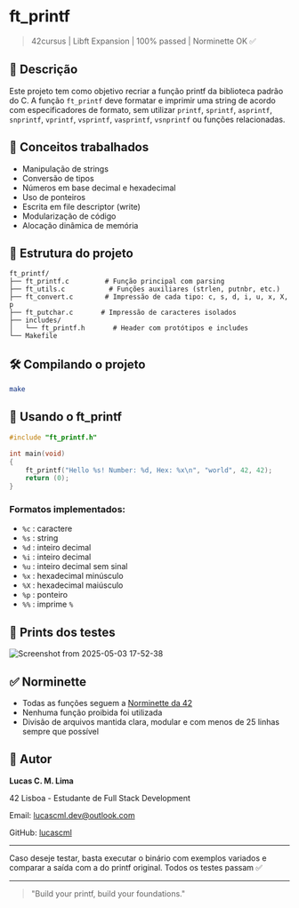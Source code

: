 # ft\_printf

> 42cursus | Libft Expansion | 100% passed | Norminette OK ✅

## 📌 Descrição

Este projeto tem como objetivo recriar a função printf da biblioteca padrão do C. A função `ft_printf` deve formatar e imprimir uma string de acordo com especificadores de formato, sem utilizar `printf`, `sprintf`, `asprintf`, `snprintf`, `vprintf`, `vsprintf`, `vasprintf`, `vsnprintf` ou funções relacionadas.

## 🧠 Conceitos trabalhados

* Manipulação de strings
* Conversão de tipos
* Números em base decimal e hexadecimal
* Uso de ponteiros
* Escrita em file descriptor (write)
* Modularização de código
* Alocação dinâmica de memória

## 📂 Estrutura do projeto

```
ft_printf/
├── ft_printf.c         # Função principal com parsing
├── ft_utils.c           # Funções auxiliares (strlen, putnbr, etc.)
├── ft_convert.c        # Impressão de cada tipo: c, s, d, i, u, x, X, p
├── ft_putchar.c       # Impressão de caracteres isolados
├── includes/
│   └── ft_printf.h       # Header com protótipos e includes
└── Makefile
```

## 🛠️ Compilando o projeto

```bash
make
```

## 🚀 Usando o ft\_printf

```c
#include "ft_printf.h"

int main(void)
{
    ft_printf("Hello %s! Number: %d, Hex: %x\n", "world", 42, 42);
    return (0);
}
```

### Formatos implementados:

* `%c` : caractere
* `%s` : string
* `%d` : inteiro decimal
* `%i` : inteiro decimal
* `%u` : inteiro decimal sem sinal
* `%x` : hexadecimal minúsculo
* `%X` : hexadecimal maiúsculo
* `%p` : ponteiro
* `%%` : imprime `%`

## 🧪 Prints dos testes

![Screenshot from 2025-05-03 17-52-38](https://github.com/user-attachments/assets/93e0a623-5207-4543-8b6e-80b1df17b88e)

## ✅ Norminette

* Todas as funções seguem a [Norminette da 42](https://github.com/42School/norminette)
* Nenhuma função proibida foi utilizada
* Divisão de arquivos mantida clara, modular e com menos de 25 linhas sempre que possível

## 👤 Autor

**Lucas C. M. Lima**

42 Lisboa - Estudante de Full Stack Development

Email: [lucascml.dev@outlook.com](mailto:lucascml.dev@outlook.com)

GitHub: [lucascml](https://github.com/lucascml)

---

Caso deseje testar, basta executar o binário com exemplos variados e comparar a saída com a do printf original. Todos os testes passam ✅

---

> "Build your printf, build your foundations."
